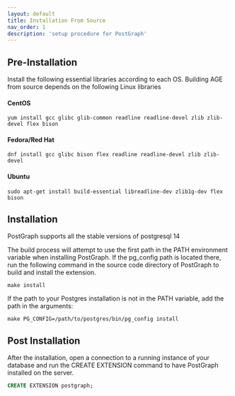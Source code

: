 ```yaml
---
layout: default
title: Installation From Source
nav_order: 1
description: 'setup procedure for PostGraph'
---
```



## Pre-Installation

Install the following essential libraries according to each OS. Building AGE from source depends on the following Linux libraries


#### CentOS
```
yum install gcc glibc glib-common readline readline-devel zlib zlib-devel flex bison
```
#### Fedora/Red Hat
```
dnf install gcc glibc bison flex readline readline-devel zlib zlib-devel
```
#### Ubuntu
```
sudo apt-get install build-essential libreadline-dev zlib1g-dev flex bison
```

## Installation

PostGraph supports all the stable versions of postgresql 14

The build process will attempt to use the first path in the PATH environment variable when installing PostGraph. If the pg_config path is located there, run the following command in the source code directory of PostGraph to build and install the extension.
```
make install
```
If the path to your Postgres installation is not in the PATH variable, add the path in the arguments:
```
make PG_CONFIG=/path/to/postgres/bin/pg_config install
```
## Post Installation

After the installation, open a connection to a running instance of your database and run the CREATE EXTENSION command to have PostGraph installed on the server.
```sql
CREATE EXTENSION postgraph;
```

